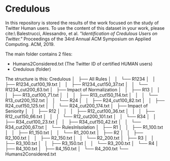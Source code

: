 # Credulous

In this repository is stored the results of the work focused on the study of Twitter Human users.
To use the content of this dataset in your work, please cite:\ Balestrucci, Alessandro, et al. *"Identification of Credulous Users on Twitter."* Proceedings of the 34rd Annual ACM Symposium on Applied Computing. ACM, 2019.

The main folder contains 2 files:
- Humans2Considered.txt (The Twitter ID of certified HUMAN users)
- Credulous (folder)

The structure is this:
Credulous
│   ├── All Rules
│   │   └── R1234
│   │       ├── R1234_cut100_19.txt
│   │       ├── R1234_cut150_37.txt
│   │       └── R1234_cut200_63.txt
│   ├── Impact of Normalization
│   │   ├── R13
│   │   │   ├── R13_cut100_71.txt
│   │   │   ├── R13_cut150_114.txt
│   │   │   └── R13_cut200_152.txt
│   │   └── R24
│   │       ├── R24_cut100_82.txt
│   │       ├── R24_cut150_125.txt
│   │       └── R24_cut200_174.txt
│   ├── Impact of Seniority
│   │   ├── R12
│   │   │   ├── R12_cut100_36.txt
│   │   │   ├── R12_cut150_66.txt
│   │   │   └── R12_cut200_101.txt
│   │   └── R34
│   │       ├── R34_cut100_23.txt
│   │       ├── R34_cut150_42.txt
│   │       └── R34_cut200_67.txt
│   └── RulesInIsolation
│       ├── R1
│       │   ├── R1_100.txt
│       │   ├── R1_150.txt
│       │   └── R1_200.txt
│       ├── R2
│       │   ├── R2_100.txt
│       │   ├── R2_150.txt
│       │   └── R2_200.txt
│       ├── R3
│       │   ├── R3_100.txt
│       │   ├── R3_150.txt
│       │   └── R3_200.txt
│       └── R4
│           ├── R4_100.txt
│           ├── R4_150.txt
│           └── R4_200.txt
└── Humans2Considered.txt
